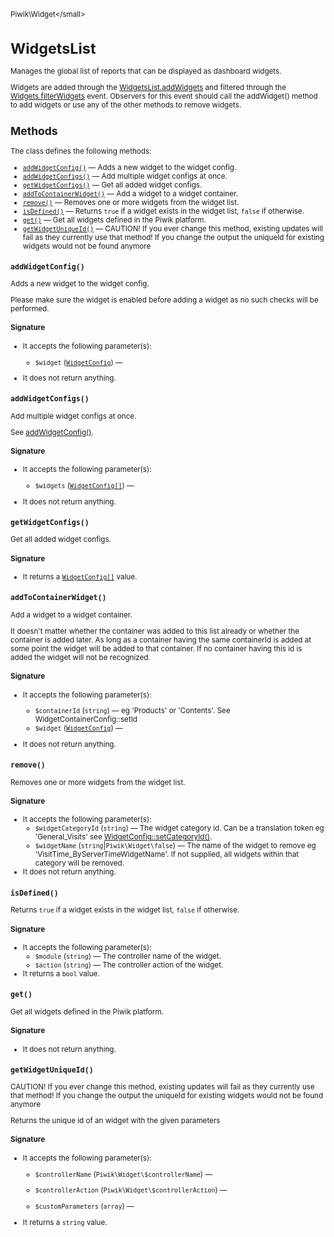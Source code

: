 <small>Piwik\Widget\</small>

WidgetsList
===========

Manages the global list of reports that can be displayed as dashboard widgets.

Widgets are added through the [WidgetsList.addWidgets](/api-reference/events#widgetslistaddwidgets) and filtered through the [Widgets.filterWidgets](/api-reference/events#widgetsfilterwidgets)
event. Observers for this event should call the addWidget() method to add widgets or use any of the other
methods to remove widgets.

Methods
-------

The class defines the following methods:

- [`addWidgetConfig()`](#addwidgetconfig) &mdash; Adds a new widget to the widget config.
- [`addWidgetConfigs()`](#addwidgetconfigs) &mdash; Add multiple widget configs at once.
- [`getWidgetConfigs()`](#getwidgetconfigs) &mdash; Get all added widget configs.
- [`addToContainerWidget()`](#addtocontainerwidget) &mdash; Add a widget to a widget container.
- [`remove()`](#remove) &mdash; Removes one or more widgets from the widget list.
- [`isDefined()`](#isdefined) &mdash; Returns `true` if a widget exists in the widget list, `false` if otherwise.
- [`get()`](#get) &mdash; Get all widgets defined in the Piwik platform.
- [`getWidgetUniqueId()`](#getwidgetuniqueid) &mdash; CAUTION! If you ever change this method, existing updates will fail as they currently use that method! If you change the output the uniqueId for existing widgets would not be found anymore

<a name="addwidgetconfig" id="addwidgetconfig"></a>
<a name="addWidgetConfig" id="addWidgetConfig"></a>
### `addWidgetConfig()`

Adds a new widget to the widget config.

Please make sure the widget is enabled before adding a widget as
no such checks will be performed.

#### Signature

-  It accepts the following parameter(s):
    - `$widget` ([`WidgetConfig`](../../Piwik/Widget/WidgetConfig.md)) &mdash;
      
- It does not return anything.

<a name="addwidgetconfigs" id="addwidgetconfigs"></a>
<a name="addWidgetConfigs" id="addWidgetConfigs"></a>
### `addWidgetConfigs()`

Add multiple widget configs at once.

See [addWidgetConfig()](/api-reference/Piwik/Widget/WidgetsList#addwidgetconfig).

#### Signature

-  It accepts the following parameter(s):
    - `$widgets` ([`WidgetConfig[]`](../../Piwik/Widget/WidgetConfig.md)) &mdash;
      
- It does not return anything.

<a name="getwidgetconfigs" id="getwidgetconfigs"></a>
<a name="getWidgetConfigs" id="getWidgetConfigs"></a>
### `getWidgetConfigs()`

Get all added widget configs.

#### Signature

- It returns a [`WidgetConfig[]`](../../Piwik/Widget/WidgetConfig.md) value.

<a name="addtocontainerwidget" id="addtocontainerwidget"></a>
<a name="addToContainerWidget" id="addToContainerWidget"></a>
### `addToContainerWidget()`

Add a widget to a widget container.

It doesn't matter whether the container was added to this list already
or whether the container is added later. As long as a container having the same containerId is added at
some point the widget will be added to that container. If no container having this id is added the widget
will not be recognized.

#### Signature

-  It accepts the following parameter(s):
    - `$containerId` (`string`) &mdash;
       eg 'Products' or 'Contents'. See WidgetContainerConfig::setId
    - `$widget` ([`WidgetConfig`](../../Piwik/Widget/WidgetConfig.md)) &mdash;
      
- It does not return anything.

<a name="remove" id="remove"></a>
<a name="remove" id="remove"></a>
### `remove()`

Removes one or more widgets from the widget list.

#### Signature

-  It accepts the following parameter(s):
    - `$widgetCategoryId` (`string`) &mdash;
       The widget category id. Can be a translation token eg 'General_Visits' see [WidgetConfig::setCategoryId()](/api-reference/Piwik/Widget/WidgetConfig#setcategoryid).
    - `$widgetName` (`string`|`Piwik\Widget\false`) &mdash;
       The name of the widget to remove eg 'VisitTime_ByServerTimeWidgetName'. If not supplied, all widgets within that category will be removed.
- It does not return anything.

<a name="isdefined" id="isdefined"></a>
<a name="isDefined" id="isDefined"></a>
### `isDefined()`

Returns `true` if a widget exists in the widget list, `false` if otherwise.

#### Signature

-  It accepts the following parameter(s):
    - `$module` (`string`) &mdash;
       The controller name of the widget.
    - `$action` (`string`) &mdash;
       The controller action of the widget.
- It returns a `bool` value.

<a name="get" id="get"></a>
<a name="get" id="get"></a>
### `get()`

Get all widgets defined in the Piwik platform.

#### Signature

- It does not return anything.

<a name="getwidgetuniqueid" id="getwidgetuniqueid"></a>
<a name="getWidgetUniqueId" id="getWidgetUniqueId"></a>
### `getWidgetUniqueId()`

CAUTION! If you ever change this method, existing updates will fail as they currently use that method! If you change the output the uniqueId for existing widgets would not be found anymore

Returns the unique id of an widget with the given parameters

#### Signature

-  It accepts the following parameter(s):
    - `$controllerName` (`Piwik\Widget\$controllerName`) &mdash;
      
    - `$controllerAction` (`Piwik\Widget\$controllerAction`) &mdash;
      
    - `$customParameters` (`array`) &mdash;
      
- It returns a `string` value.

